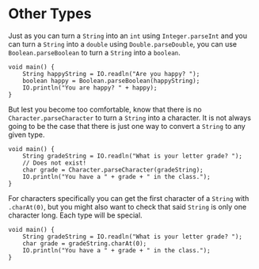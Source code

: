 # Other Types

Just as you can turn a `String` into an `int` using `Integer.parseInt` and you can
turn a `String` into a `double` using `Double.parseDouble`, you can use `Boolean.parseBoolean` to turn a `String` into a `boolean`.

```java,no_run
void main() {
    String happyString = IO.readln("Are you happy? ");
    boolean happy = Boolean.parseBoolean(happyString);
    IO.println("You are happy? " + happy);
}
```

But lest you become too comfortable, know that there is no `Character.parseCharacter` to turn a `String` into a character.
It is not always going to be the case that there is just one way to convert a `String` to any given type.

```java,no_run,panics
void main() {
    String gradeString = IO.readln("What is your letter grade? ");
    // Does not exist!
    char grade = Character.parseCharacter(gradeString);
    IO.println("You have a " + grade + " in the class.");
}
```

For characters specifically you can get the first character of a `String` with `.charAt(0)`,
but you might also want to check that said `String` is only one character long. Each type
will be special.

```java,no_run
void main() {
    String gradeString = IO.readln("What is your letter grade? ");
    char grade = gradeString.charAt(0);
    IO.println("You have a " + grade + " in the class.");
}
```